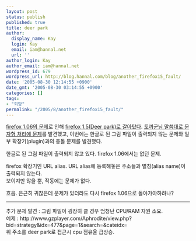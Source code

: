 ```yaml
---
layout: post
status: publish
published: true
title: deer park
author:
  display_name: Kay
  login: Kay
  email: iam@hannal.net
  url: ''
author_login: Kay
author_email: iam@hannal.net
wordpress_id: 679
wordpress_url: http://blog.hannal.com/blog/another_firefox15_fault/
date: '2005-08-30 12:14:55 +0900'
date_gmt: '2005-08-30 03:14:55 +0900'
categories: []
tags:
- "희망"
permalink: "/2005/8/another_firefox15_fault/"
---
```

<p><a href="http://blog.hannal.com/oh_plz_firefox/">firefox 1.06의 문제</a>로 인해 <a href="http://blog.hannal.com/deerpark_alpah_is_good/">firefox 1.5(Deer park)로 갈아탔다</a>. <a href="http://blog.hannal.com/deerpark_alpah_is_good/#comments">토끼군님 말씀대로 문자형 처리에 문제</a>를 발견했고, 이번에는 한글로 된 그림 파일이 출력되지 않는 문제와 일부 확장기(plugin)과의 충돌 문제를 발견했다.</p>
<p class="centerphoto"><img src="http://blog.hannal.com/wp-content/old_uploads/cannot_display_img.gif" alt="" /><br />
한글로 된 그림 파일이 출력되지 않고 있다. firefox 1.06에서는 없던 문제.</p>
<p class="centerphoto"><img src="http://blog.hannal.com/wp-content/old_uploads/config_url_alias.gif" alt="" /><br />
firefox 확장기인 URL alias. URL alias에 등록해놓은 주소들과 별칭(alias name)이 출력되지 않는다.<br />
보이지만 않을 뿐, 작동에는 문제가 없다.</p>
<p>흐음. 은근히 귀찮은데 문제가 있더라도 다시 firefox 1.06으로 돌아가야하려나?</p>
<hr />
<p>추가 문제 발견 : 그림 파일이 굉장히 클 경우 엄청난 CPU/RAM 자원 소요.<br />
예제 : http://www.gzplayer.com/Aphrodite/view.php?bid=strategy&idx=477&page=1&search=&cateidx=<br />
위 주소를 deer park로 접근시 cpu 점유율 급상승.</p>
